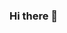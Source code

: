 ### Hi there 👋

<!--
**TheLlamainator/TheLlamainator** is a ✨ _special_ ✨ repository because its `README.md` (this file) appears on your GitHub profile.

Here are some ideas to get you started:

### 🔭 I’m currently working on a Script to Automate my learning experience.
- 🌱 I’m currently learning Python
- 🤔 I’m looking for help with Open Source Community Projects
- 😄 Pronouns: He/Him
-->
